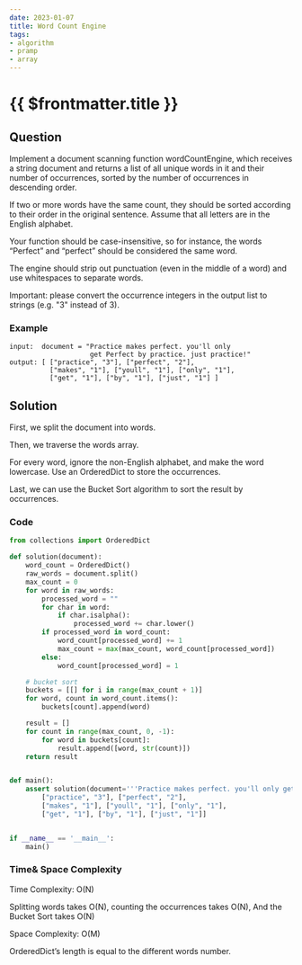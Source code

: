 ```yaml
---
date: 2023-01-07
title: Word Count Engine
tags:
- algorithm
- pramp 
- array
---
```

# {{ $frontmatter.title }}

## Question

Implement a document scanning function wordCountEngine, which receives a string document and returns a list of all unique words in it and their number of occurrences, sorted by the number of occurrences in descending order. 

If two or more words have the same count, they should be sorted according to their order in the original sentence. Assume that all letters are in the English alphabet.

Your function should be case-insensitive, so for instance, the words “Perfect” and “perfect” should be considered the same word.

The engine should strip out punctuation (even in the middle of a word) and use whitespaces to separate words.

Important: please convert the occurrence integers in the output list to strings (e.g. "3" instead of 3).


### Example
```
input:  document = "Practice makes perfect. you'll only
                    get Perfect by practice. just practice!"
output: [ ["practice", "3"], ["perfect", "2"],
          ["makes", "1"], ["youll", "1"], ["only", "1"],
          ["get", "1"], ["by", "1"], ["just", "1"] ]

```

## Solution 

First, we split the document into words.

Then, we traverse the words array.

For every word,  ignore the non-English alphabet, and make the word lowercase. Use an OrderedDict to store the occurrences.

Last, we can use the Bucket Sort algorithm to sort the result by occurrences.





### Code
```python
from collections import OrderedDict

def solution(document):
    word_count = OrderedDict()
    raw_words = document.split()
    max_count = 0
    for word in raw_words:
        processed_word = ""
        for char in word:
            if char.isalpha():
                processed_word += char.lower()
        if processed_word in word_count:
            word_count[processed_word] += 1
            max_count = max(max_count, word_count[processed_word])
        else:
            word_count[processed_word] = 1

    # bucket sort
    buckets = [[] for i in range(max_count + 1)]
    for word, count in word_count.items():
        buckets[count].append(word)

    result = []
    for count in range(max_count, 0, -1):
        for word in buckets[count]:
            result.append([word, str(count)])
    return result


def main():
    assert solution(document='''Practice makes perfect. you'll only get Perfect by practice. just practice!''') == [
        ["practice", "3"], ["perfect", "2"],
        ["makes", "1"], ["youll", "1"], ["only", "1"],
        ["get", "1"], ["by", "1"], ["just", "1"]]


if __name__ == '__main__':
    main()
```

### Time& Space Complexity

Time Complexity: O(N) 

Splitting words takes O(N), counting the occurrences takes O(N),
And the Bucket Sort takes O(N)  


Space Complexity: O(M) 

OrderedDict’s length is equal to the different words number.












